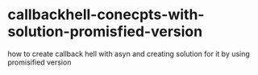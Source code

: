 # callbackhell-conecpts-with-solution-promisfied-version
how to create callback hell with asyn and creating solution for it by using promisified version
